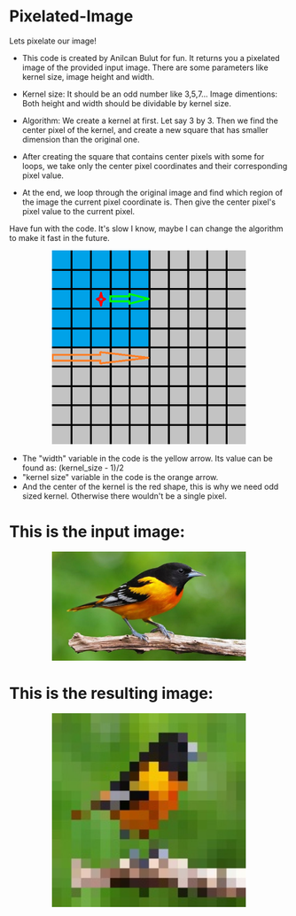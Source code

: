 # Pixelated-Image
Lets pixelate our image!

- This code is created by Anilcan Bulut for fun.
It returns you a pixelated image of the provided input image.
There are some parameters like kernel size, image height and width.

- Kernel size: It should be an odd number like 3,5,7... 
Image dimentions: Both height and width should be dividable by kernel size. 


- Algorithm: We create a kernel at first. Let say 3 by 3. Then we find the center pixel of the kernel,
and create a new square that has smaller dimension than the original one. 

- After creating the square that contains center pixels with some for loops, we take only the center
pixel coordinates and their corresponding pixel value. 

- At the end, we loop through the original image and find which region of the image the current
pixel coordinate is. Then give the center pixel's pixel value to the current pixel.

Have fun with the code. It's slow I know, maybe I can change the algorithm to make it fast in the future.

<p align="center">
  <img src="images/pixelated_image.png" width="350" title="How It Works?">
</p>


- The "width" variable in the code is the yellow arrow. Its value can be found as: (kernel_size - 1)/2
- "kernel size" variable in the code is the orange arrow.
- And the center of the kernel is the red shape, this is why we need odd sized kernel. Otherwise there wouldn't be a single pixel.

# This is the input image:
<p align="center">
  <img src="images/example-image.jpg" width="350" title="How It Works?">
</p>

# This is the resulting image:
<p align="center">
  <img src="images/resulting-image.jpg" width="350" title="How It Works?">
</p>
